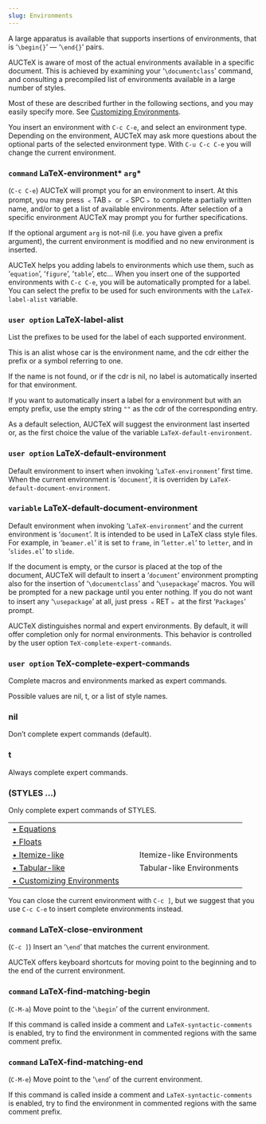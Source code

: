 ```yaml
---
slug: Environments
---
```


A large apparatus is available that supports insertions of environments, that is ‘`\begin{}`’ — ‘`\end{}`’ pairs.

AUCTeX is aware of most of the actual environments available in a specific document. This is achieved by examining your ‘`\documentclass`’ command, and consulting a precompiled list of environments available in a large number of styles.

Most of these are described further in the following sections, and you may easily specify more. See [Customizing Environments](Customizing-Environments).

You insert an environment with `C-c C-e`, and select an environment type. Depending on the environment, AUCTeX may ask more questions about the optional parts of the selected environment type. With `C-u C-c C-e` you will change the current environment.

### <span className="tag command">`command`</span> **LaTeX-environment*** `arg`*

(`C-c C-e`) AUCTeX will prompt you for an environment to insert. At this prompt, you may press ﹤TAB﹥ or ﹤SPC﹥ to complete a partially written name, and/or to get a list of available environments. After selection of a specific environment AUCTeX may prompt you for further specifications.

If the optional argument `arg` is not-nil (i.e. you have given a prefix argument), the current environment is modified and no new environment is inserted.

AUCTeX helps you adding labels to environments which use them, such as ‘`equation`’, ‘`figure`’, ‘`table`’, etc… When you insert one of the supported environments with `C-c C-e`, you will be automatically prompted for a label. You can select the prefix to be used for such environments with the `LaTeX-label-alist` variable.

### <span className="tag useroption">`user option`</span> **LaTeX-label-alist**

List the prefixes to be used for the label of each supported environment.

This is an alist whose car is the environment name, and the cdr either the prefix or a symbol referring to one.

If the name is not found, or if the cdr is nil, no label is automatically inserted for that environment.

If you want to automatically insert a label for a environment but with an empty prefix, use the empty string `""` as the cdr of the corresponding entry.

As a default selection, AUCTeX will suggest the environment last inserted or, as the first choice the value of the variable `LaTeX-default-environment`.

### <span className="tag useroption">`user option`</span> **LaTeX-default-environment**

Default environment to insert when invoking ‘`LaTeX-environment`’ first time. When the current environment is ‘`document`’, it is overriden by `LaTeX-default-document-environment`.

### <span className="tag variable">`variable`</span> **LaTeX-default-document-environment**

Default environment when invoking ‘`LaTeX-environment`’ and the current environment is ‘`document`’. It is intended to be used in LaTeX class style files. For example, in ‘`beamer.el`’ it is set to `frame`, in ‘`letter.el`’ to `letter`, and in ‘`slides.el`’ to `slide`.

If the document is empty, or the cursor is placed at the top of the document, AUCTeX will default to insert a ‘`document`’ environment prompting also for the insertion of ‘`\documentclass`’ and ‘`\usepackage`’ macros. You will be prompted for a new package until you enter nothing. If you do not want to insert any ‘`\usepackage`’ at all, just press ﹤RET﹥ at the first ‘`Packages`’ prompt.

AUCTeX distinguishes normal and expert environments. By default, it will offer completion only for normal environments. This behavior is controlled by the user option `TeX-complete-expert-commands`.

### <span className="tag useroption">`user option`</span> **TeX-complete-expert-commands**

Complete macros and environments marked as expert commands.

Possible values are nil, t, or a list of style names.

### nil

Don’t complete expert commands (default).

### t

Always complete expert commands.

### (STYLES …)

Only complete expert commands of STYLES.

|                                                        |    |                           |
| :----------------------------------------------------- | -- | :------------------------ |
| [• Equations](Equations)                               |    |                           |
| [• Floats](Floats)                                     |    |                           |
| [• Itemize-like](Itemize_002dlike)                     |    | Itemize-like Environments |
| [• Tabular-like](Tabular_002dlike)                     |    | Tabular-like Environments |
| [• Customizing Environments](Customizing-Environments) |    |                           |

You can close the current environment with `C-c ]`, but we suggest that you use `C-c C-e` to insert complete environments instead.

### <span className="tag command">`command`</span> **LaTeX-close-environment**

(`C-c ]`) Insert an ‘`\end`’ that matches the current environment.

AUCTeX offers keyboard shortcuts for moving point to the beginning and to the end of the current environment.

### <span className="tag command">`command`</span> **LaTeX-find-matching-begin**

(`C-M-a`) Move point to the ‘`\begin`’ of the current environment.

If this command is called inside a comment and `LaTeX-syntactic-comments` is enabled, try to find the environment in commented regions with the same comment prefix.

### <span className="tag command">`command`</span> **LaTeX-find-matching-end**

(`C-M-e`) Move point to the ‘`\end`’ of the current environment.

If this command is called inside a comment and `LaTeX-syntactic-comments` is enabled, try to find the environment in commented regions with the same comment prefix.
